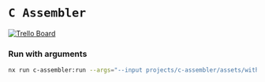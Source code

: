 # `C Assembler`

[![Trello Board](https://img.shields.io/badge/Trello-Main_Board-026AA7?logo=trello)](https://trello.com/b/LkRTtcwC/trello-agile-sprint-board-template)

### Run with arguments

```bash
nx run c-assembler:run --args="--input projects/c-assembler/assets/with-macros"
```
